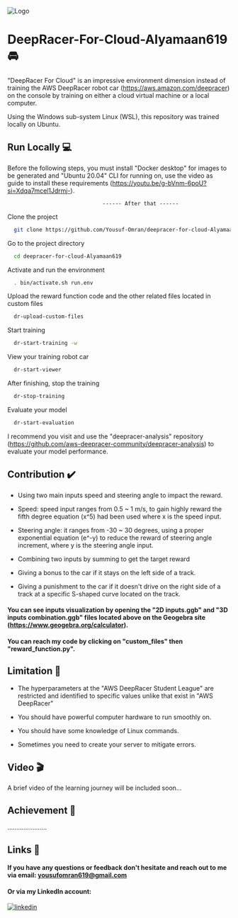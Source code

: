 
![Logo](https://images.fineartamerica.com/images/artworkimages/mediumlarge/3/stand-with-palestine-tinh-tran-le-thanh.jpg)


# DeepRacer-For-Cloud-Alyamaan619 🚘 

"DeepRacer For Cloud" is an impressive environment dimension instead of training the AWS DeepRacer robot car (https://aws.amazon.com/deepracer) on the console by training on either a cloud virtual machine or a local computer.

Using the Windows sub-system Linux (WSL), this repository was trained locally on Ubuntu.
## Run Locally 💻

Before the following steps, you must install "Docker desktop" for images to be generated and "Ubuntu 20.04" CLI for running on, use the video as guide to install these requirements (https://youtu.be/g-bVnm-6poU?si=Xdqa7mcel1Jdrmj-).

                                  ------ After that ------ 

Clone the project

```bash
  git clone https://github.com/Yousuf-Omran/deepracer-for-cloud-Alyamaan619
```

Go to the project directory

```bash
  cd deepracer-for-cloud-Alyamaan619
```

Activate and run the environment

```bash
  . bin/activate.sh run.env
```

Upload the reward function code and the other related files located in custom files
```bash
  dr-upload-custom-files
```

Start training

```bash
  dr-start-training -w
```

View your training robot car

```bash
  dr-start-viewer 
```
After finishing, stop the training

```bash
  dr-stop-training 
```

Evaluate your model

```bash
  dr-start-evaluation
```
I recommend you visit and use the "deepracer-analysis" repository (https://github.com/aws-deepracer-community/deepracer-analysis) to evaluate your model performance.

## Contribution ✔️  

- Using two main inputs speed and steering angle to impact the reward.
- Speed: speed input ranges from 0.5 ~ 1 m/s, to gain highly reward the fifth degree equation (x^5) had been used where x is the speed input.
- Steering angle: it ranges from -30 ~ 30 degrees, using a proper exponential equation (e^-y) to reduce the reward of steering angle increment, where y is the steering angle input.

- Combining two inputs by summing to get the target reward
- Giving a bonus to the car if it stays on the left side of a track.
- Giving a punishment to the car if it doesn't drive on the right side of a track at a specific S-shaped curve located on the track.

#### You can see inputs visualization by opening the "2D inputs.ggb" and "3D inputs combination.ggb" files located above on the Geogebra site (https://www.geogebra.org/calculator).

#### You can reach my code by clicking on "custom_files" then "reward_function.py".




## Limitation 💢
- The hyperparameters at the "AWS DeepRacer Student League" are restricted and identified to specific values unlike that exist in "AWS DeepRacer" 
- You should have powerful computer hardware to run smoothly on.

- You should have some knowledge of Linux commands.
- Sometimes you need to create your server to mitigate errors.

## Video 🎬 

A brief video of the learning journey will be included soon...
## Achievement 💯 

......................

## Links 🔗 

#### If you have any questions or feedback don't hesitate and reach out to me via email: yousufomran619@gmail.com

#### Or via my LinkedIn account:

[![linkedin](https://img.shields.io/badge/linkedin-0A66C2?style=for-the-badge&logo=linkedin&logoColor=white)](https://www.linkedin.com/in/yousuf-omran-5b2884243/)



